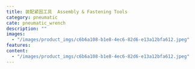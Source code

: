 ```yaml
---
title: 装配紧固工具  Assembly & Fastening Tools
category: pneumatic
cate: pneumatic_wrench
description: ""
images:
  - "/images/product_imgs/c6b6a108-b1e8-4ec6-82d6-e13a12bfa612.jpeg"
features:
content:
  - "/images/product_imgs/c6b6a108-b1e8-4ec6-82d6-e13a12bfa612.jpeg"
---
```

